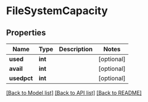 # FileSystemCapacity

## Properties
Name | Type | Description | Notes
------------ | ------------- | ------------- | -------------
**used** | **int** |  | [optional] 
**avail** | **int** |  | [optional] 
**usedpct** | **int** |  | [optional] 

[[Back to Model list]](../README.md#documentation-for-models) [[Back to API list]](../README.md#documentation-for-api-endpoints) [[Back to README]](../README.md)


